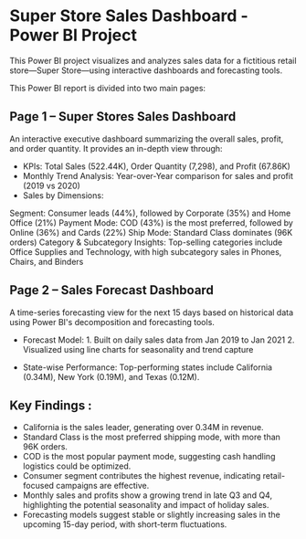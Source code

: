 # Super Store Sales Dashboard - Power BI Project

This Power BI project visualizes and analyzes sales data for a fictitious retail store—Super Store—using interactive dashboards and forecasting tools. 


This Power BI report is divided into two main pages:

## Page 1 – Super Stores Sales Dashboard

An interactive executive dashboard summarizing the overall sales, profit, and order quantity. It provides an in-depth view through:
- KPIs: Total Sales (522.44K), Order Quantity (7,298), and Profit (67.86K)
- Monthly Trend Analysis: Year-over-Year comparison for sales and profit (2019 vs 2020)
- Sales by Dimensions:

Segment: Consumer leads (44%), followed by Corporate (35%) and Home Office (21%)
Payment Mode: COD (43%) is the most preferred, followed by Online (36%) and Cards (22%)
Ship Mode: Standard Class dominates (96K orders)
Category & Subcategory Insights: Top-selling categories include Office Supplies and Technology, with high subcategory sales in Phones, Chairs, and Binders

## Page 2 – Sales Forecast Dashboard

A time-series forecasting view for the next 15 days based on historical data using Power BI's decomposition and forecasting tools.
- Forecast Model: 1. Built on daily sales data from Jan 2019 to Jan 2021
                  2. Visualized using line charts for seasonality and trend capture

 - State-wise Performance: Top-performing states include California (0.34M), New York (0.19M), and Texas (0.12M).

## Key Findings :

- California is the sales leader, generating over 0.34M in revenue.
- Standard Class is the most preferred shipping mode, with more than 96K orders.
- COD is the most popular payment mode, suggesting cash handling logistics could be optimized.
- Consumer segment contributes the highest revenue, indicating retail-focused campaigns are effective.
- Monthly sales and profits show a growing trend in late Q3 and Q4, highlighting the potential seasonality and impact of holiday sales.
- Forecasting models suggest stable or slightly increasing sales in the upcoming 15-day period, with short-term fluctuations.
